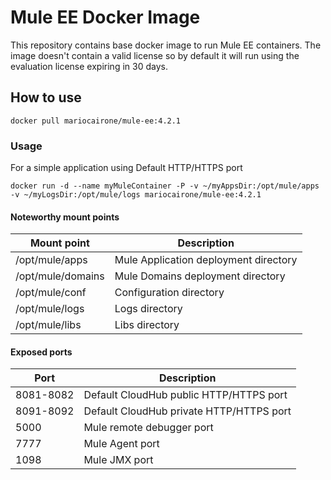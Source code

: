 # Mule EE Docker Image

This repository contains base docker image to run Mule EE containers.
The image doesn't contain a valid license so by default it will run using the evaluation license expiring in 30 days.
## How to use
```
docker pull mariocairone/mule-ee:4.2.1
```

### Usage

For a simple application using Default HTTP/HTTPS port

```
docker run -d --name myMuleContainer -P -v ~/myAppsDir:/opt/mule/apps  -v ~/myLogsDir:/opt/mule/logs mariocairone/mule-ee:4.2.1
```

#### Noteworthy mount points

| Mount point       | Description                                                     |
|------------------ |-----------------------------------------------------------------|
|/opt/mule/apps     | Mule Application deployment directory                           |
|/opt/mule/domains  | Mule Domains deployment directory                               |
|/opt/mule/conf     | Configuration directory                                         |
|/opt/mule/logs     | Logs directory                                                  |
|/opt/mule/libs       | Libs directory                                                   |

#### Exposed ports

| Port | Description                                                     |
|----- |-----------------------------------------------------------------|
| 8081-8082 | Default CloudHub public HTTP/HTTPS port                                               |
| 8091-8092 | Default CloudHub private HTTP/HTTPS port                                               |
| 5000 | Mule remote debugger port                                               |
| 7777 | Mule Agent port                                               |
| 1098 | Mule JMX port                                               |
